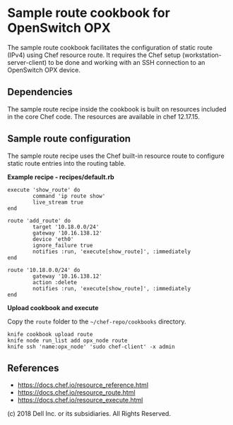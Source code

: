 # Sample route cookbook for OpenSwitch OPX

The sample route cookbook facilitates the configuration of static route (IPv4) using Chef resource route. It requires the Chef setup (workstation-server-client) to be done and working with an SSH connection to an OpenSwitch OPX device. 

## Dependencies

The sample route recipe inside the cookbook is built on resources included in the core Chef code. The resources are available in chef 12.17.15.

## Sample route configuration

The sample route recipe uses the Chef built-in resource route to configure static route entries into the routing table.

**Example recipe - recipes/default.rb**

	execute 'show_route' do
        	command 'ip route show'
        	live_stream true
	end

	route 'add_route' do
        	target '10.18.0.0/24'
        	gateway '10.16.138.12'
        	device 'eth0'
        	ignore_failure true
        	notifies :run, 'execute[show_route]', :immediately
	end

	route '10.18.0.0/24' do
        	gateway '10.16.138.12'
        	action :delete
        	notifies :run, 'execute[show_route]', :immediately
	end

**Upload cookbook and execute**

Copy the ``route`` folder to the ``~/chef-repo/cookbooks`` directory.

	knife cookbook upload route
	knife node run_list add opx_node route
	knife ssh 'name:opx_node' 'sudo chef-client' -x admin

## References

- https://docs.chef.io/resource_reference.html
- https://docs.chef.io/resource_route.html
- https://docs.chef.io/resource_execute.html

(c) 2018 Dell Inc. or its subsidiaries. All Rights Reserved.
